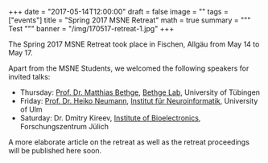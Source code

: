 +++
date = "2017-05-14T12:00:00"
draft = false
image = ""
tags = ["events"]
title = "Spring 2017 MSNE Retreat" 
math = true
summary = """
Test
"""
banner = "/img/170517-retreat-1.jpg"
+++

The Spring 2017 MSNE Retreat took place in Fischen, Allgäu from May 14 to May 17.

Apart from the MSNE Students, we welcomed the following speakers for invited talks:

- Thursday: [Prof. Dr. Matthias Bethge](http://bethgelab.org/people/matthias/), [Bethge Lab](http://bethgelab.org/), University of Tübingen
- Friday: [Prof. Dr. Heiko Neumann](https://www.uni-ulm.de/in/neuroinformatik/mitarbeiter/hneumann/), [Institut für Neuroinformatik](https://www.uni-ulm.de/in/neuroinformatik/), University of Ulm
- Saturday: Dr. Dmitry Kireev, [Institute of Bioelectronics](http://www.fz-juelich.de/pgi/pgi-8/EN/Home/_node.html), Forschungszentrum Jülich

A more elaborate article on the retreat as well as the retreat proceedings will be published here soon.
